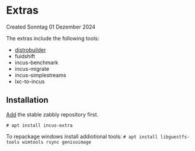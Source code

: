 # Extras
Created Sonntag 01 Dezember 2024

The extras include the following tools:

* [distrobuilder](https://linuxcontainers.org/distrobuilder/)
* fuidshift
* incus-benchmark
* incus-migrate
* incus-simplestreams
* lxc-to-incus


Installation
------------
[Add](../Stable.md#add-repository) the stable zabbly repository first.

``# apt install incus-extra``

To repackage windows install addiotional tools:
``# apt install libguestfs-tools wimtools rsync genisoimage``

